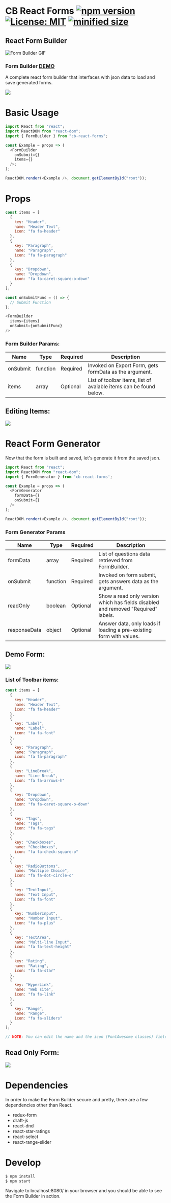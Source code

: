 # CB React Forms [![npm version](https://badge.fury.io/js/cb-react-forms.svg)](https://badge.fury.io/js/cb-react-forms) [![License: MIT](https://img.shields.io/badge/License-MIT-yellow.svg)](https://opensource.org/licenses/MIT) [![minified size](https://img.shields.io/bundlephobia/min/cb-react-forms.svg)](https://www.npmjs.com/package/cb-react-forms)

## React Form Builder

![Form Builder GIF](pictures/cb-react-forms.gif)

### Form Builder [DEMO](https://cb-react-forms.netlify.com/)

A complete react form builder that interfaces with json data to load and save generated forms.

![](pictures/Screenshot-formBuilder.png)

# Basic Usage

```javascript
import React from "react";
import ReactDOM from "react-dom";
import { FormBuilder } from "cb-react-forms";

const Example = props => (
  <FormBuilder 
    onSubmit={}
    items={}
  />;
);

ReactDOM.render(<Example />, document.getElementById("root"));
```

# Props

```javascript
const items = [
  {
    key: "Header",
    name: "Header Text",
    icon: "fa fa-header"
  },
  {
    key: "Paragraph",
    name: "Paragraph",
    icon: "fa fa-paragraph"
  },
  {
    key: "Dropdown",
    name: "Dropdown",
    icon: "fa fa-caret-square-o-down"
  }
];

const onSubmitFunc = () => {
  // Submit Function
};

<FormBuilder 
  items={items} 
  onSubmit={onSubmitFunc} 
/>

```

### Form Builder Params:
Name | Type | Required | Description
--- | --- | --- | --- |
onSubmit | function | Required | Invoked on Export Form, gets formData as the argument.
items | array | Optional | List of toolbar items, list of avaiable items can be found below.
## Editing Items:
![](pictures/Screenshot-editor.png)

# React Form Generator

Now that the form is built and saved, let's generate it from the saved json.

```javascript
import React from "react";
import ReactDOM from "react-dom";
import { FormGenerator } from 'cb-react-forms';

const Example = props => (
  <FormGenerator 
    formData={}
    onSubmit={}
  />
);

ReactDOM.render(<Example />, document.getElementById("root"));
```
### Form Generator Params
Name | Type | Required | Description
--- | --- | --- | --- |
formData | array | Required | List of questions data retrieved from FormBuilder.
onSubmit | function | Required | Invoked on form submit, gets answers data as the argument.
readOnly | boolean | Optional | Show a read only version which has fields disabled and removed "Required" labels.
responseData | object | Optional | Answer data, only loads if loading a pre-existing form with values.

## Demo Form:
![](pictures/Screenshot-finalForm.png)

### List of Toolbar items:

``` javascript 
const items = [
  {
    key: "Header",
    name: "Header Text",
    icon: "fa fa-header"
  },
  {
    key: "Label",
    name: "Label",
    icon: "fa fa-font"
  },
  {
    key: "Paragraph",
    name: "Paragraph",
    icon: "fa fa-paragraph"
  },
  {
    key: "LineBreak",
    name: "Line Break",
    icon: "fa fa-arrows-h"
  },
  {
    key: "Dropdown",
    name: "Dropdown",
    icon: "fa fa-caret-square-o-down"
  },
  {
    key: "Tags",
    name: "Tags",
    icon: "fa fa-tags"
  },
  {
    key: "Checkboxes",
    name: "Checkboxes",
    icon: "fa fa-check-square-o"
  },
  {
    key: "RadioButtons",
    name: "Multiple Choice",
    icon: "fa fa-dot-circle-o"
  },
  {
    key: "TextInput",
    name: "Text Input",
    icon: "fa fa-font"
  },
  {
    key: "NumberInput",
    name: "Number Input",
    icon: "fa fa-plus"
  },
  {
    key: "TextArea",
    name: "Multi-line Input",
    icon: "fa fa-text-height"
  },
  {
    key: "Rating",
    name: "Rating",
    icon: "fa fa-star"
  },
  {
    key: "HyperLink",
    name: "Web site",
    icon: "fa fa-link"
  },
  {
    key: "Range",
    name: "Range",
    icon: "fa fa-sliders"
  }
];

// NOTE: You can edit the name and the icon (FontAwesome classes) fields but **do not** change the key.
```

## Read Only Form:
![](pictures/Screenshot-readOnly.png)

# Dependencies
In order to make the Form Builder secure and pretty, there are a few dependencies other than React.
- redux-form
- draft-js
- react-dnd
- react-star-ratings
- react-select
- react-range-slider

# Develop
```bash
$ npm install
$ npm start
```
Navigate to localhost:8080/ in your browser and you should be able to see the Form Builder in action.
